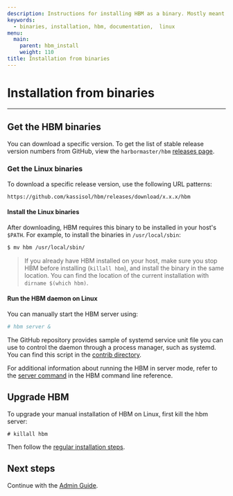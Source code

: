 ```yaml
---
description: Instructions for installing HBM as a binary. Mostly meant for hackers who want to try out HBM on a variety of environments.
keywords:
  - binaries, installation, hbm, documentation,  linux
menu:
  main:
    parent: hbm_install
    weight: 110
title: Installation from binaries
---
```


# Installation from binaries
***

## Get the HBM binaries

You can download a specific version. To get the list of stable
release version numbers from GitHub, view the `harbormaster/hbm`
[releases page](https://github.com/kassisol/hbm/releases).


### Get the Linux binaries

To download a specific release version, use the following
URL patterns:

```
https://github.com/kassisol/hbm/releases/download/x.x.x/hbm
```


#### Install the Linux binaries

After downloading, HBM requires this binary to be installed in your host's `$PATH`.
For example, to install the binaries in `/usr/local/sbin`:

```bash
$ mv hbm /usr/local/sbin/
```

> If you already have HBM installed on your host, make sure you
> stop HBM before installing (`killall hbm`), and install the binary
> in the same location. You can find the location of the current installation
> with `dirname $(which hbm)`.


#### Run the HBM daemon on Linux

You can manually start the HBM server using:

```bash
# hbm server &
```

The GitHub repository provides sample of systemd service unit file you can use to control
the daemon through a process manager, such as systemd. You can find
this script in the [contrib directory](https://github.com/kassisol/hbm/tree/master/contrib/init/systemd).

For additional information about running the HBM in server mode, refer to
the [server command](../reference/commandline/server.md) in the HBM command
line reference.

## Upgrade HBM

To upgrade your manual installation of HBM on Linux, first kill the hbm
server:

```
# killall hbm
```

Then follow the [regular installation steps](#get-the-linux-binaries).

## Next steps

Continue with the [Admin Guide](../admin/index.md).
